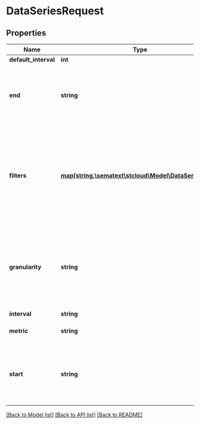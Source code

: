 # DataSeriesRequest

## Properties
| Name                 | Type                                                                            | Description                                                                                                                                                                            | Notes      |
| -------------------- | ------------------------------------------------------------------------------- | -------------------------------------------------------------------------------------------------------------------------------------------------------------------------------------- | ---------- |
| **default_interval** | **int**                                                                         |                                                                                                                                                                                        | [optional] |
| **end**              | **string**                                                                      | End time of interval. Can be expressed as timestamp in milliseconds or UTC date in yyyy-MM-dd HH:mm:ss format                                                                          | [optional] |
| **filters**          | [**map[string,\sematext\stcloud\Model\DataSeriesFilter]**](DataSeriesFilter.md) | Map of allowed filter values and aggregation strategy. List of available filter values can be fetched using metric filters endpoint and default aggregation strategy depends on metric | [optional] |
| **granularity**      | **string**                                                                      | Data points interval granularity between two data points.Default value is \&quot;AUTO\&quot; - calculated based on selected time span. Not required while getting filters.             | [optional] |
| **interval**         | **string**                                                                      |                                                                                                                                                                                        | [optional] |
| **metric**           | **string**                                                                      | Metric name or metric group prefix                                                                                                                                                     |
| **start**            | **string**                                                                      | Start time of interval. Can be expressed as timestamp in milliseconds or UTC date in yyyy-MM-dd HH:mm:ss format                                                                        | [optional] |

[[Back to Model list]](../README.md#documentation-for-models) [[Back to API list]](../README.md#documentation-for-api-endpoints) [[Back to README]](../README.md)
